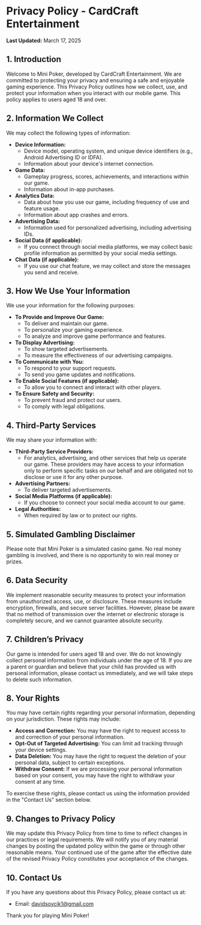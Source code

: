 # Privacy Policy - CardCraft Entertainment

**Last Updated:** March 17, 2025

## 1. Introduction

Welcome to Mini Poker, developed by CardCraft Entertainment. We are committed to protecting your privacy and ensuring a safe and enjoyable gaming experience. This Privacy Policy outlines how we collect, use, and protect your information when you interact with our mobile game. This policy applies to users aged 18 and over.

## 2. Information We Collect

We may collect the following types of information:

* **Device Information:**
    * Device model, operating system, and unique device identifiers (e.g., Android Advertising ID or IDFA).
    * Information about your device's internet connection.
* **Game Data:**
    * Gameplay progress, scores, achievements, and interactions within our game.
    * Information about in-app purchases.
* **Analytics Data:**
    * Data about how you use our game, including frequency of use and feature usage.
    * Information about app crashes and errors.
* **Advertising Data:**
    * Information used for personalized advertising, including advertising IDs.
* **Social Data (if applicable):**
    * If you connect through social media platforms, we may collect basic profile information as permitted by your social media settings.
* **Chat Data (if applicable):**
    * If you use our chat feature, we may collect and store the messages you send and receive.

## 3. How We Use Your Information

We use your information for the following purposes:

* **To Provide and Improve Our Game:**
    * To deliver and maintain our game.
    * To personalize your gaming experience.
    * To analyze and improve game performance and features.
* **To Display Advertising:**
    * To show targeted advertisements.
    * To measure the effectiveness of our advertising campaigns.
* **To Communicate with You:**
    * To respond to your support requests.
    * To send you game updates and notifications.
* **To Enable Social Features (if applicable):**
    * To allow you to connect and interact with other players.
* **To Ensure Safety and Security:**
    * To prevent fraud and protect our users.
    * To comply with legal obligations.

## 4. Third-Party Services

We may share your information with:

* **Third-Party Service Providers:**
    * For analytics, advertising, and other services that help us operate our game. These providers may have access to your information only to perform specific tasks on our behalf and are obligated not to disclose or use it for any other purpose.
* **Advertising Partners:**
    * To deliver targeted advertisements.
* **Social Media Platforms (if applicable):**
    * If you choose to connect your social media account to our game.
* **Legal Authorities:**
    * When required by law or to protect our rights.

## 5. Simulated Gambling Disclaimer

Please note that Mini Poker is a simulated casino game. No real money gambling is involved, and there is no opportunity to win real money or prizes.

## 6. Data Security

We implement reasonable security measures to protect your information from unauthorized access, use, or disclosure. These measures include encryption, firewalls, and secure server facilities. However, please be aware that no method of transmission over the internet or electronic storage is completely secure, and we cannot guarantee absolute security.

## 7. Children’s Privacy

Our game is intended for users aged 18 and over. We do not knowingly collect personal information from individuals under the age of 18. If you are a parent or guardian and believe that your child has provided us with personal information, please contact us immediately, and we will take steps to delete such information.

## 8. Your Rights

You may have certain rights regarding your personal information, depending on your jurisdiction. These rights may include:

* **Access and Correction:** You may have the right to request access to and correction of your personal information.
* **Opt-Out of Targeted Advertising:** You can limit ad tracking through your device settings.
* **Data Deletion:** You may have the right to request the deletion of your personal data, subject to certain exceptions.
* **Withdraw Consent:** If we are processing your personal information based on your consent, you may have the right to withdraw your consent at any time.

To exercise these rights, please contact us using the information provided in the "Contact Us" section below.

## 9. Changes to Privacy Policy

We may update this Privacy Policy from time to time to reflect changes in our practices or legal requirements. We will notify you of any material changes by posting the updated policy within the game or through other reasonable means. Your continued use of the game after the effective date of the revised Privacy Policy constitutes your acceptance of the changes.

## 10. Contact Us

If you have any questions about this Privacy Policy, please contact us at:

* Email: davidsovcik1@gmail.com

Thank you for playing Mini Poker!
